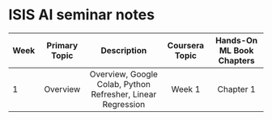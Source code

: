 # ISIS AI seminar notes

| Week | Primary Topic | Description | Coursera Topic | Hands-On ML Book Chapters | 
|-------------|:-------------:|:-------------:|:-------------:|:-------------:|
| 1 | Overview | Overview, Google Colab, Python Refresher, Linear Regression | Week 1 | Chapter 1 | Week 1 |
